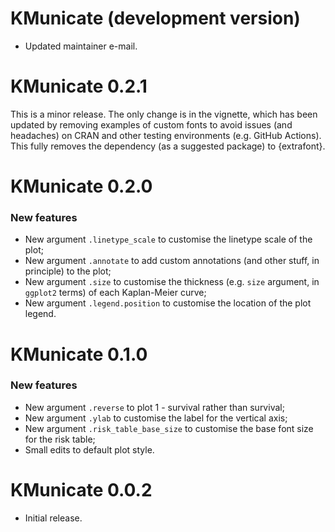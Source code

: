 # KMunicate (development version)

* Updated maintainer e-mail.

# KMunicate 0.2.1

This is a minor release.
The only change is in the vignette, which has been updated by removing examples of custom fonts to avoid issues (and headaches) on CRAN and other testing environments (e.g. GitHub Actions).
This fully removes the dependency (as a suggested package) to {extrafont}.

# KMunicate 0.2.0

### New features

* New argument `.linetype_scale` to customise the linetype scale of the plot;
* New argument `.annotate` to add custom annotations (and other stuff, in principle) to the plot;
* New argument `.size` to customise the thickness (e.g. `size` argument, in `ggplot2` terms) of each Kaplan-Meier curve;
* New argument `.legend.position` to customise the location of the plot legend. 

# KMunicate 0.1.0

### New features

* New argument `.reverse` to plot 1 - survival rather than survival;
* New argument `.ylab` to customise the label for the vertical axis;
* New argument `.risk_table_base_size` to customise the base font size for the risk table;
* Small edits to default plot style.

# KMunicate 0.0.2

* Initial release.
